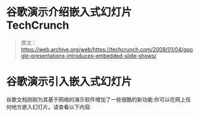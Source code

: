 # 谷歌演示介绍嵌入式幻灯片 TechCrunch

> 原文：<https://web.archive.org/web/https://techcrunch.com/2008/01/04/google-presentations-introduces-embedded-slide-shows/>

# 谷歌演示引入嵌入式幻灯片

谷歌文档刚刚为其基于网络的演示软件增加了一些很酷的新功能:你可以在网上任何地方嵌入幻灯片。请查看以下内容: